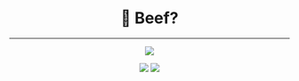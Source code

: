 <h1 align="center">🍖 Beef?</h1>
<hr>
<div align="center">
    <img src="https://lanyard.cnrad.dev/api/833280085552791583"/>
</div>
</div>
<p align="center">
     <img src="https://github-readme-stats.vercel.app/api?username=benbernhardg&show_icons=true&theme=dracula" />
     <img src="https://github-readme-stats.vercel.app/api/top-langs/?username=benbernhardg&theme=dracula" />
</p>
